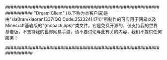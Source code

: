 ##################################################################
"Dream Client" (以下称为本客户端)是由"xia0ran/xiaoran1337(QQ Code:3523241474)"所制作的可应用于网易以及Minecraft基岩版的"{mcpack,apk}"类文件。它是免费开源的，仅支持我的世界基岩版，不支持我的世界网易手游，请不要讨论与此有关的内容，我们不提供任何服务！

##################################################################
